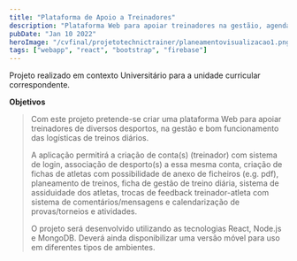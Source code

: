 ```yaml
---
title: "Plataforma de Apoio a Treinadores"
description: "Plataforma Web para apoiar treinadores na gestãio, agendamento de eventos e bom funcionamento das logísticas de treinos."
pubDate: "Jan 10 2022"
heroImage: "/cvfinal/projetotechnictrainer/planeamentovisualizacao1.png"
tags: ["webapp", "react", "bootstrap", "firebase"]
---
```


Projeto realizado em contexto Universitário para a unidade curricular correspondente.

**Objetivos**

> Com este projeto pretende-se criar uma plataforma Web para apoiar treinadores de diversos desportos, na gestão e bom
> funcionamento das logísticas de treinos diários.
>
> A aplicação permitirá a criação de conta(s) (treinador) com sistema de
> login, associação de desporto(s) a essa mesma conta, criação de fichas
> de atletas com possibilidade de anexo de ficheiros (e.g. pdf),
> planeamento de treinos, ficha de gestão de treino diária, sistema de
> assiduidade dos atletas, trocas de feedback treinador-atleta com
> sistema de comentários/mensagens e calendarização de provas/torneios e
> atividades.
>
> O projeto será desenvolvido utilizando as tecnologias React, Node.js e
> MongoDB. Deverá ainda disponibilizar uma versão móvel para uso em
> diferentes tipos de ambientes.
